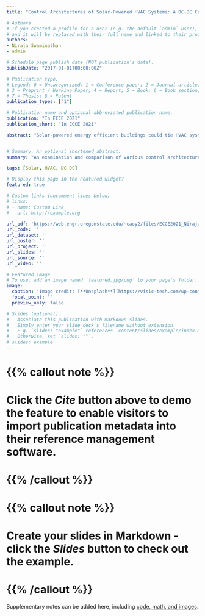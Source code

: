 ```yaml
---
title: "Control Architectures of Solar-Powered HVAC Systems: A DC-DC Converter’s Perspective"

# Authors
# If you created a profile for a user (e.g. the default `admin` user), write the username (folder name) here 
# and it will be replaced with their full name and linked to their profile.
authors:
- Niraja Swaminathan
- admin

# Schedule page publish date (NOT publication's date).
publishDate: "2017-01-01T00:00:00Z"

# Publication type.
# Legend: 0 = Uncategorized; 1 = Conference paper; 2 = Journal article;
# 3 = Preprint / Working Paper; 4 = Report; 5 = Book; 6 = Book section;
# 7 = Thesis; 8 = Patent
publication_types: ["1"]

# Publication name and optional abbreviated publication name.
publication: "In ECCE 2021"
publication_short: "In ECCE 2021"

abstract: "Solar-powered energy efficient buildings could tie HVAC systems with solar energy and the grid to function together. Such HVAC systems require the grid, batteries, or other energy storage to supply or consume the excess power. This paper presents four different control architectures for solarpowered HVAC systems, focusing on their DC-DC converters. The analysis finds that a higher transformer turns ratio, as within the converter, is required on architectures with a fixed DC bus as opposed to those with a varying DC bus. On the other hand, the varying DC bus architectures require a wider duty ratio range, higher input inductance and output capacitance, a finding compounded due to larger low-power voltage ripples. The results are validated via hardware experimental testing from a 500 W solar simulator (power supply), a front-end current-fed full-bridge DC-DC converter, and a variable load mimicking the HVAC. A table then summarizes the features, advantages, and disadvantages of each architecture."


# Summary. An optional shortened abstract.
summary: "An examination and comparison of various control architectures for solar-powered HVAC systems."

tags: [Solar, HVAC, DC-DC]

# Display this page in the Featured widget?
featured: true

# Custom links (uncomment lines below)
# links:
# - name: Custom Link
#   url: http://example.org

url_pdf: 'https://web.engr.oregonstate.edu/~caoy2/files/ECCE2021_NirajaHAVC.pdf'
url_code: ''
url_dataset: ''
url_poster: ''
url_project: ''
url_slides: ''
url_source: ''
url_video: ''

# Featured image
# To use, add an image named `featured.jpg/png` to your page's folder. 
image:
  caption: 'Image credit: [**Unsplash**](https://visic-tech.com/wp-content/uploads/2021/06/ECCE_2021_thumb.jpg)'
  focal_point: ""
  preview_only: false

# Slides (optional).
#   Associate this publication with Markdown slides.
#   Simply enter your slide deck's filename without extension.
#   E.g. `slides: "example"` references `content/slides/example/index.md`.
#   Otherwise, set `slides: ""`.
# slides: example
---
```


# {{% callout note %}}
# Click the *Cite* button above to demo the feature to enable visitors to import publication metadata into their reference management software.
# {{% /callout %}}

# {{% callout note %}}
# Create your slides in Markdown - click the *Slides* button to check out the example.
# {{% /callout %}}

Supplementary notes can be added here, including [code, math, and images](https://wowchemy.com/docs/writing-markdown-latex/).
